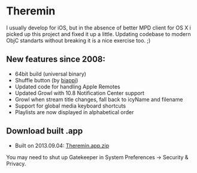 Theremin
========
I usually develop for iOS, but in the absence of better MPD client for OS X i picked up this project and fixed it up a little. Updating codebase to modern ObjC standarts without breaking it is a nice exercise too. ;)

New features since 2008:
------------------------
* 64bit build (universal binary)
* Shuffle button (by [biappi](https://github.com/biappi))
* Updated code for handling Apple Remotes
* Updated Growl with 10.8 Notification Center support
* Growl when stream title changes, fall back to icyName and filename
* Support for global media keyboard shortcuts
* Playlists are now displayed in alphabetical order

Download built .app
-------------------
* Built on 2013.09.04: [Theremin.app.zip](http://nn.lv/84gw)

You may need to shut up Gatekeeper in System Preferences -> Security & Privacy.
